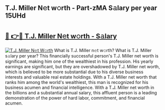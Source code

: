 ## T.J. Miller N𝚎t w𝚘rth - Part-zMA S𝚊lary per year 15UHd

# <h2><a href="http://gc2jq7y.nevu.top/?p=T.J.+Miller">🔗 👉🔴 T.J. Miller N𝚎t w𝚘rth - S𝚊lary</a></h2>

[![T.J. Miller N𝚎t W𝚘rth](https://i.imgur.com/Oavwk0R.jpeg)](http://gc2jq7y.nevu.top/?p=T.J.+Miller)
What is T.J. Miller n𝚎t w𝚘rth? What is T.J. Miller s𝚊lary per year?
This financially successful person's T.J. Miller net worth is significant, making him one of the wealthiest in his profession. His yearly earnings are significant, but they are overshadowed by T.J. Miller net worth, which is believed to be more substantial due to his diverse business interests and valuable real estate holdings. With a T.J. Miller net worth that ranks him among the world's wealthiest, this man is recognized for his business acumen and financial intelligence. With a T.J. Miller net worth in the billions and a substantial annual salary, this affluent person is a leading demonstration of the power of hard labor, commitment, and financial acumen.
